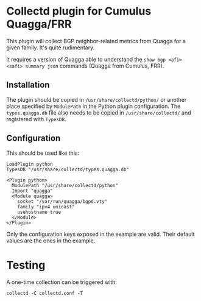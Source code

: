 # Collectd plugin for Cumulus Quagga/FRR

This plugin will collect BGP neighbor-related metrics from Quagga for
a given family. It's quite rudimentary.

It requires a version of Quagga able to understand the `show bgp <afi>
<safi> summary json` commands (Quagga from Cumulus, FRR).

## Installation

The plugin should be copied in `/usr/share/collectd/python/` or
another place specified by `ModulePath` in the Python plugin
configuration. The `types.quagga.db` file also needs to be copied in
`/usr/share/collectd/` and registered with `TypesDB`.

## Configuration

This should be used like this:

    LoadPlugin python
    TypesDB "/usr/share/collectd/types.quagga.db"

    <Plugin python>
      ModulePath "/usr/share/collectd/python"
      Import "quagga"
      <Module quagga>
        socket "/var/run/quagga/bgpd.vty"
        family "ipv4 unicast"
        usehostname true
      </Module>
    </Plugin>

Only the configuration keys exposed in the example are valid. Their
default values are the ones in the example.

# Testing

A one-time collection can be triggered with:

    collectd -C collectd.conf -T
